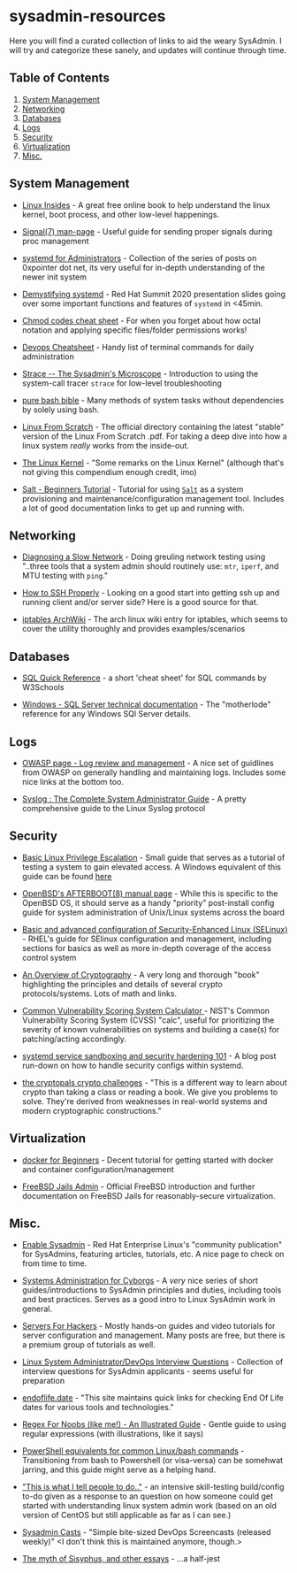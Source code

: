 # sysadmin-resources
Here you will find a curated collection of links to aid the weary SysAdmin. I will try and categorize these sanely, and updates will continue through time.

## Table of Contents

1. [System Management](SystemManagement)
2. [Networking](Networking)
3. [Databases](Databases)
4. [Logs](Logs)
5. [Security](Security)
6. [Virtualization](Virtualization)
7. [Misc.](Misc.)

## System Management
+ [Linux Insides](https://0xax.gitbooks.io/linux-insides/) - A great free online book to help understand the linux kernel, boot process, and other low-level happenings.

+ [Signal(7) man-page](http://man7.org/linux/man-pages/man7/signal.7.html) - Useful guide for sending proper signals during proc management

+ [systemd for Administrators](https://gist.github.com/bcremer/8cdf6900c35dda65f387) - Collection of the series of posts on 0xpointer dot net, its very useful for in-depth understanding of the newer init system

+ [Demystifying systemd](https://people.redhat.com/bbreard/presos/Demystifying_systemd_Summit_2020.pdf) - Red Hat Summit 2020 presentation slides going over some important functions and features of `systemd` in <45min.

+ [Chmod codes cheat sheet](https://gist.github.com/juanarbol/c44e736be70279c1fd5d68aa24f9d8be) - For when you forget about how octal notation and applying specific files/folder permissions works!

+ [Devops Cheatsheet](https://rubytune.com/cheat/) - Handy list of terminal commands for daily administration

+ [Strace -- The Sysadmin's Microscope](https://blogs.oracle.com/linux/strace-the-sysadmins-microscope-v2) - Introduction to using the system-call tracer `strace` for low-level troubleshooting

+ [pure bash bible](https://github.com/dylanaraps/pure-bash-bible) - Many methods of system tasks without dependencies by solely using bash.

+ [Linux From Scratch](http://www.linuxfromscratch.org/lfs/downloads/stable/) - The official directory containing the latest "stable" version of the Linux From Scratch .pdf. For taking a deep dive into how a linux system _really_ works from the inside-out.

+ [The Linux Kernel](https://www.win.tue.nl/~aeb/linux/lk/lk.html) - "Some remarks on the Linux Kernel" (although that's not giving this compendium enough credit, imo)

+ [Salt - Beginners Tutorial](https://blog.talpor.com/2014/07/saltstack-beginners-tutorial/) - Tutorial for using [`Salt`](https://www.saltstack.com/) as a system provisioning and maintenance/configuration management tool. Includes a lot of good documentation links to get up and running with.

## Networking
+ [Diagnosing a Slow Network](https://alta3.com/blog/diagnosing-a-slow-network) - Doing greuling network testing using "..three tools that a system admin should routinely use: `mtr`, `iperf`, and MTU testing with `ping`."
 
+ [How to SSH Properly](https://gravitational.com/blog/how-to-ssh-properly/) - Looking on a good start into getting ssh up and running client and/or server side? Here is a good source for that.

+ [iptables ArchWiki](https://wiki.archlinux.org/index.php/Iptables) - The arch linux wiki entry for iptables, which seems to cover the utility thoroughly and provides examples/scenarios

## Databases
+ [SQL Quick Reference](https://www.w3schools.com/SQL/sql_quickref.asp) - a short 'cheat sheet' for SQL commands by W3Schools

+ [Windows - SQL Server technical documentation](https://docs.microsoft.com/en-us/sql/sql-server/?view=sqlallproducts-allversions) - The "motherlode" reference for any Windows SQl Server details.

## Logs
+ [OWASP page - Log review and management](https://www.owasp.org/index.php/Log_review_and_management) - A nice set of guidlines from OWASP on generally handling and maintaining logs. Includes some nice links at the bottom too.

+ [Syslog : The Complete System Administrator Guide](https://devconnected.com/syslog-the-complete-system-administrator-guide/) - A pretty comprehensive guide to the Linux Syslog protocol

## Security
+ [Basic Linux Privilege Escalation](https://blog.g0tmi1k.com/2011/08/basic-linux-privilege-escalation/) - Small guide that serves as a tutorial of testing a system to gain elevated access. A Windows equivalent of this guide can be found [here](https://www.absolomb.com/2018-01-26-Windows-Privilege-Escalation-Guide/)

+ [OpenBSD's AFTERBOOT(8) manual page](https://man.openbsd.org/afterboot) - While this is specific to the OpenBSD OS, it should serve as a handy "priority" post-install config guide for system administration of Unix/Linux systems across the board

+ [Basic and advanced configuration of Security-Enhanced Linux (SELinux)](https://access.redhat.com/documentation/en-us/red_hat_enterprise_linux/7/html/selinux_users_and_administrators_guide/index) - RHEL's guide for SElinux configuration and management, including sections for basics as well as more in-depth coverage of the access control system

+ [An Overview of Cryptography](https://www.garykessler.net/library/crypto.html) - A very long and thorough "book" highlighting the principles and details of several crypto protocols/systems. Lots of math and links.

+ [Common Vulnerability Scoring System Calculator ](https://nvd.nist.gov/vuln-metrics/cvss/v2-calculator) - NIST's Common Vulnerability Scoring System (CVSS) "calc", useful for prioritizing the severity of known vulnerabilities on systems and building a case(s) for patching/acting accordingly. 

+ [systemd service sandboxing and security hardening 101](https://www.ctrl.blog/entry/systemd-service-hardening.html) - A blog post run-down on how to handle security configs within systemd.

+ [the cryptopals crypto challenges](https://www.cryptopals.com/) - "This is a different way to learn about crypto than taking a class or reading a book. We give you problems to solve. They're derived from weaknesses in real-world systems and modern cryptographic constructions."

## Virtualization
+ [docker for Beginners](https://docker-curriculum.com/) - Decent tutorial for getting started with docker and container configuration/management

+ [FreeBSD Jails Admin](https://www.freebsd.org/doc/handbook/jails.html) - Official FreeBSD introduction and further documentation on FreeBSD Jails for reasonably-secure virtualization.

## Misc.
+ [Enable Sysadmin](https://www.redhat.com/sysadmin/) - Red Hat Enterprise Linux's "community publication" for SysAdmins, featuring articles, tutorials, etc. A nice page to check on from time to time.

+ [Systems Administration for Cyborgs](http://cyborginstitute.org/projects/administration/) - A _very_ nice series of short guides/introductions to SysAdmin principles and duties, including tools and best practices. Serves as a good intro to Linux SysAdmin work in general.

+ [Servers For Hackers](https://serversforhackers.com/) - Mostly hands-on guides and video tutorials for server configuration and management. Many posts are free, but there is a premium group of tutorials as well.

+ [Linux System Administrator/DevOps Interview Questions](https://github.com/chassing/linux-sysadmin-interview-questions) - Collection of interview questions for SysAdmin applicants - seems useful for preparation

+ [endoflife.date](https://endoflife.date/) - "This site maintains quick links for checking End Of Life dates for various tools and technologies."

+ [Regex For Noobs (like me!) - An Illustrated Guide](https://www.janmeppe.com/blog/regex-for-noobs/) - Gentle guide to using regular expressions (with illustrations, like it says)

+ [PowerShell equivalents for common Linux/bash commands](https://mathieubuisson.github.io/powershell-linux-bash/) - Transitioning from bash to Powershell (or visa-versa) can be somehwat jarring, and this guide might serve as a helping hand.

+ ["This is what I tell people to do.."](https://www.reddit.com/r/linuxadmin/comments/2s924h/how_did_you_get_your_start/cnnw1ma/) - an intensive skill-testing build/config to-do given as a response to an question on how someone could get started with understanding linux system admin work (based on an old version of CentOS but still applicable as far as I can see.)

* [Sysadmin Casts](https://sysadmincasts.com/) - "Simple bite-sized DevOps Screencasts (released weekly)" <I don't think this is maintained anymore, though.>

+ [The myth of Sisyphus, and other essays](https://archive.org/details/mythofsisyphusot00camu/) - ...a half-jest
